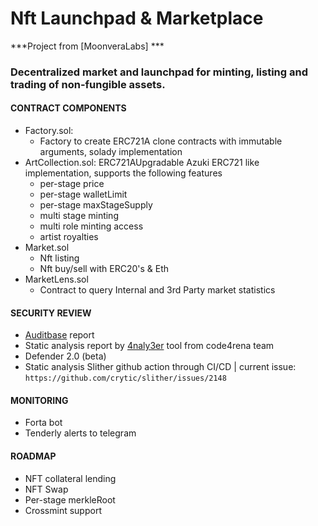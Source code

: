 # Nft Launchpad & Marketplace

***Project from [MoonveraLabs] ***
<br>
### Decentralized market and launchpad for minting, listing and trading of non-fungible assets.
#### CONTRACT COMPONENTS
- Factory.sol:
    - Factory to create ERC721A clone contracts with immutable arguments, solady implementation
- ArtCollection.sol: ERC721AUpgradable Azuki ERC721 like implementation, supports the following features
    - per-stage price
    - per-stage walletLimit
    - per-stage maxStageSupply
    - multi stage minting
    - multi role minting access
    - artist royalties
- Market.sol
    - Nft listing
    - Nft buy/sell with ERC20's & Eth
- MarketLens.sol
    - Contract to query Internal and 3rd Party market statistics


#### SECURITY REVIEW

- [Auditbase](https://app.auditbase.com/) report
- Static analysis report by [4naly3er](https://github.com/Picodes/4naly3er) tool from code4rena team
- Defender 2.0 (beta)
- Static analysis Slither github action through CI/CD | current issue:
    `https://github.com/crytic/slither/issues/2148`

#### MONITORING
- Forta bot
- Tenderly alerts to telegram
#### ROADMAP
- NFT collateral lending
- NFT Swap
- Per-stage merkleRoot
- Crossmint support
